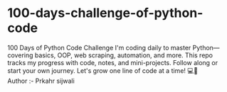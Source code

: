 # 100-days-challenge-of-python-code
100 Days of Python Code Challenge I'm coding daily to master Python—covering basics, OOP, web scraping, automation, and more. This repo tracks my progress with code, notes, and mini-projects. Follow along or start your own journey. Let's grow one line of code at a time! 💻🐍
<br>
Author :- Prkahr sijwali
